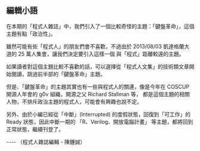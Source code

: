 ## 編輯小語

在本期的「程式人雜誌」中，我們引入了一個比較奇怪的主題：「鍵盤革命」，這個主題有點「政治性」。

雖然可能有些「程式人」的朋友們會不喜歡，不過由於 2013/08/03 凱達格蘭大道的 25 萬人集會，讓我們決定要引入這樣一個
與「程式」距離較遠的主題。

如果讀者對這個主題比較不喜歡的話，可以選擇從「程式人文集」的技術類文章開始閱讀，跳過前半部的「鍵盤革命」主題。

但是、「鍵盤革命」的主題其實也有一些與程式人的關連，像是今年在 COSCUP 開源人年會的 g0v 組織，開源之父 Richard Stallman 等，
都是這個主題的相關人物，不排斥政治主題的程式人，可能會有興趣也說不定。

另外、由於小編已經從「中斷」(Interrupted) 的度假狀態，回復到「可工作」的 Ready 狀態，因此中斷一期的 「R、Verilog、開放電腦計畫」
等主題，都將回到正常狀態，繼續刊登了。

---- （程式人雜誌編輯 - 陳鍾誠）
                       